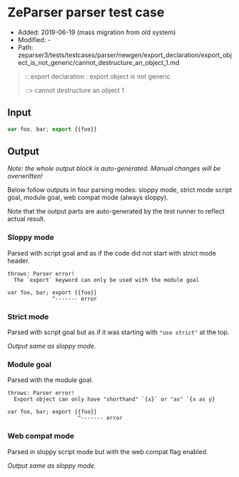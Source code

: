 # ZeParser parser test case

- Added: 2019-06-19 (mass migration from old system)
- Modified: -
- Path: zeparser3/tests/testcases/parser/newgen/export_declaration/export_object_is_not_generic/cannot_destructure_an_object_1.md

> :: export declaration : export object is not generic
>
> ::> cannot destructure an object 1

## Input

`````js
var foo, bar; export {{foo}}
`````

## Output

_Note: the whole output block is auto-generated. Manual changes will be overwritten!_

Below follow outputs in four parsing modes: sloppy mode, strict mode script goal, module goal, web compat mode (always sloppy).

Note that the output parts are auto-generated by the test runner to reflect actual result.

### Sloppy mode

Parsed with script goal and as if the code did not start with strict mode header.

`````
throws: Parser error!
  The `export` keyword can only be used with the module goal

var foo, bar; export {{foo}}
              ^------- error
`````

### Strict mode

Parsed with script goal but as if it was starting with `"use strict"` at the top.

_Output same as sloppy mode._

### Module goal

Parsed with the module goal.

`````
throws: Parser error!
  Export object can only have "shorthand" `{x}` or "as" `{x as y}

var foo, bar; export {{foo}}
                      ^------- error
`````


### Web compat mode

Parsed in sloppy script mode but with the web compat flag enabled.

_Output same as sloppy mode._
